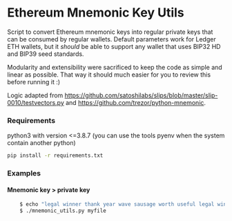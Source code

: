 Ethereum Mnemonic Key Utils
================================

Script to convert Ethereum mnemonic keys into regular private keys that can be consumed by regular wallets. Default parameters work for Ledger ETH wallets, but it *should* be able to support any wallet that uses BIP32 HD and BIP39 seed standards.

Modularity and extensibility were sacrificed to keep the code as simple and linear as possible. That way it should much easier for you to review this before running it :)

Logic adapted from https://github.com/satoshilabs/slips/blob/master/slip-0010/testvectors.py and https://github.com/trezor/python-mnemonic.

### Requirements

python3 with version <=3.8.7  (you can use the tools pyenv when the system contain another python)

```sh
pip install -r requirements.txt
```

### Examples

#### Mnemonic key > private key
```sh
	$ echo "legal winner thank year wave sausage worth useful legal winner thank yellow" > myfile
    $ ./mnemonic_utils.py myfile
```